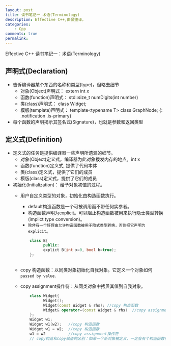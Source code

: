 ```yaml
---
layout: post
title: 读书笔记一 术语(Terminology)
description: Effective C++,由侯捷译。
categories:
    - Cpp
comments: true
permalink: 
---
```

Effective C++ 读书笔记一：术语(Terminology)

## 声明式(Declaration)
*  告诉编译器某个东西的名称和类型(type)，但略去细节
    *  对象(Object)声明式： extern int x
    *  函数(function)声明式： std::size_t numDigits(int number)
    *  类(class)声明式： class Widget;
    *  模版(template)声明式： template\<typename T\> class GraphNode;
{: .notification .is-primary}
*  每个函数的声明揭示其签名式(Signature)，也就是参数和返回类型

## 定义式(Definition)
*  定义式的任务是提供编译器一些声明所遗漏的细节。
    *  对象(Object)定义式，编译器为此对象拨发内存的地点。int x
    *  函数(function)定义式, 提供了代码本体
    *  类(class)定义式，提供了它们的成员
    *  模版(class)定义式，提供了它们的成员
*  初始化(Initialization)： 给予对象初值的过程。
    *  用户自定义类型的对象，初始化由构造函数执行。
        *  default构造函数是一个可被调用而不带任何实参者。
        *  构造函数声明为explicit。可以阻止构造函数被用来执行隐士类型转换(implict type conversion)。
        *  `除非有一个好理由允许构造函数被用于隐式类型转换，否则把它声明为explicit`。

        ```C++
            class B{
                  public:
                  explict B(int x=0, bool b=true);
            };
      
        ```
   *  copy 构造函数：以同类对象初始化自我对象。它定义一个对象如何`passed by value`.
   *  copy assignment操作符：从同类对象中拷贝其值到自我对象。

        ```C++
            class Widget{
                  Widget();
                  Widget(const Widget & rhs); //copy 构造函数
                  Widget& operator=(const Widget & rhs)  //copy assignment操作符
            };
            Widget w1;
            Widget w1(w2);   //copy 构造函数
            Widget w1 = w2;  //copy 构造函数
            w1 = w2          //copy assignment操作符
            // copy构造和copy赋值的区别：如果一个新对象被定义，一定会有个构造函数被调用，不可能调用赋值操作。如果没有新对象被定义，就不会有构造函数被调用。那么当然是赋值操作被调用。
        ```

